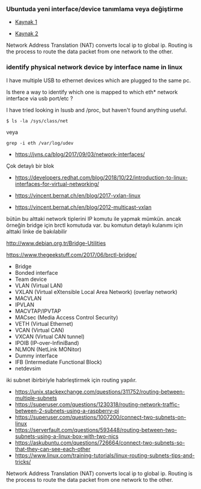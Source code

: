 ### Ubuntuda yeni interface/device tanımlama veya değiştirme

- [Kaynak 1](https://vitux.com/ubuntu-network-configuration/?__cf_chl_jschl_tk__=ab2d271528f9597f8acbca778eb5c13aa219deb6-1588001835-0-AQ129IaZUde0CuugHTXMcXRkVI4oiA4sPsB8I0ljmUGPPVQJ6dMdyYUelJGmlD17fK3J1D_posoUateu2orDvrFtDQHAscFrX7_zj0uwNUHr-8su0366Kl5DE_IUJj_eSpSUKSQs1gCfCcpZK-iQJPPKxOIlhVUVXss4K8xCgrzSbB8mRnE-nIZ4lm8o_Ywk5m9J-kBgEEnr8NihmG-yEO753vCqUJgHym9q6MP6PeinEMNKpgq9n2qrSnyVziRtVx6lEbO9q7d6QOH1bUa5mhjMfPatXEFewjA-RLpbwWDquhoGLqDbsZpMg1aNRPIZROo6vD-1UPVHewn3VmV4OTn97LRsYmHLgc8Qg18aBKaEUzZZYsCnyF6ET0eHxkPyEg)

- [Kaynak 2](https://access.redhat.com/documentation/en-us/red_hat_enterprise_linux/5/html/installation_guide/s1-s390info-addnetdevice)

  
Network Address Translation (NAT) converts local ip to global ip. Routing is the process to route the data packet from one network to the other.

### identify physical network device by interface name in linux

I have multiple USB to ethernet devices which are plugged to the same pc.

Is there a way to identify which one is mapped to which eth* network interface via usb port/etc ?

I have tried looking in lsusb and /proc, but haven't found anything useful.

```
$ ls -la /sys/class/net
```
veya

```
grep -i eth /var/log/udev
```

- https://jvns.ca/blog/2017/09/03/network-interfaces/


Çok detaylı bir blok

- https://developers.redhat.com/blog/2018/10/22/introduction-to-linux-interfaces-for-virtual-networking/

- https://vincent.bernat.ch/en/blog/2017-vxlan-linux
- https://vincent.bernat.ch/en/blog/2012-multicast-vxlan


bütün bu alttaki network tiplerini IP komutu ile yapmak mümkün. ancak örneğin bridge için brctl komutuda var. bu komutun detaylı kulanımı için alttaki linke de bakılabilir

http://www.debian.org.tr/Bridge-Utilities

https://www.thegeekstuff.com/2017/06/brctl-bridge/

  - Bridge
  - Bonded interface
  - Team device
  - VLAN (Virtual LAN) 
  - VXLAN (Virtual eXtensible Local Area Network) (overlay network)
  - MACVLAN
  - IPVLAN
  - MACVTAP/IPVTAP
  - MACsec (Media Access Control Security)
  - VETH (Virtual Ethernet)
  - VCAN (Virtual CAN)
  - VXCAN (Virtual CAN tunnel)
  - IPOIB (IP-over-InfiniBand)
  - NLMON (NetLink MONitor)
  - Dummy interface
  - IFB (Intermediate Functional Block)
  - netdevsim


iki subnet ibirbiriyle habrleştirmek için routing yapılır.

- https://unix.stackexchange.com/questions/311752/routing-between-multiple-subnets
- https://superuser.com/questions/1230318/routing-network-traffic-between-2-subnets-using-a-raspberry-pi
- https://superuser.com/questions/1007200/connect-two-subnets-on-linux
- https://serverfault.com/questions/593448/routing-between-two-subnets-using-a-linux-box-with-two-nics
- https://askubuntu.com/questions/726664/connect-two-subnets-so-that-they-can-see-each-other
- https://www.linux.com/training-tutorials/linux-routing-subnets-tips-and-tricks/


Network Address Translation (NAT) converts local ip to global ip. Routing is the process to route the data packet from one network to the other.